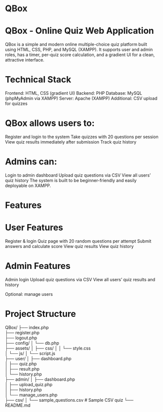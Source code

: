 # QBox
# QBox - Online Quiz Web Application

QBox is a simple and modern online multiple-choice quiz platform built using HTML, CSS, PHP, and MySQL (XAMPP). It supports user and admin roles, has a timer, per-quiz score calculation, and a gradient UI for a clean, attractive interface.

# Technical Stack

Frontend: HTML, CSS (gradient UI)
Backend: PHP
Database: MySQL (phpMyAdmin via XAMPP)
Server: Apache (XAMPP)
Additional: CSV upload for quizzes

# QBox allows users to:

Register and login to the system
Take quizzes with 20 questions per session
View quiz results immediately after submission
Track quiz history

# Admins can:

Login to admin dashboard
Upload quiz questions via CSV
View all users’ quiz history
The system is built to be beginner-friendly and easily deployable on XAMPP.

# Features
# User Features

Register & login
Quiz page with 20 random questions per attempt
Submit answers and calculate score
View quiz results
View quiz history

# Admin Features

Admin login
Upload quiz questions via CSV
View all users’ quiz results and history

Optional: manage users
 # Project Structure 
 QBox/
├── index.php               
├── register.php            
├── logout.php               
├── config/
│   └── db.php             
├── assets/
│   ├── css/
│   │   └── style.css       
│   └── js/
│       └── script.js        
├── user/
│   ├── dashboard.php        
│   ├── quiz.php           
│   ├── result.php           
│   └── history.php         
├── admin/
│   ├── dashboard.php        
│   ├── upload_quiz.php      
│   ├── history.php          
│   └── manage_users.php    
├── csv/
│   └── sample_questions.csv # Sample CSV quiz
└── README.md                

